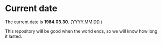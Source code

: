 # Current date

The current date is **1984.03.30.** (YYYY.MM.DD.)

This repository will be good when the world ends, so we will know how long it lasted.